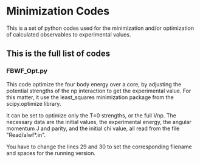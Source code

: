 # Minimization Codes
This is a set of python codes used for the minimization and/or optimization of calculated observables to experimental values.

## This is the full list of codes

### FBWF_Opt.py
This code optimize the four body energy over a core, by adjusting the potential strengths of the np interaction to get the experimental value. For this matter, it use the least_squares minimization package from the scipy.optimize library.

It can be set to optimize only the T=0 strengths, or the full Vnp.  The necessary data are the initial values, the experimental energy, the angular momentum J and parity, and the initial chi value, all read from the file "Read/alwf*.in".

You have to change the lines 29 and 30 to set the corresponding  filename and spaces for the running version.

